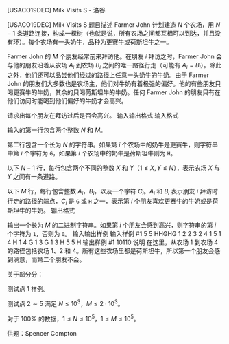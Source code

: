 



[USACO19DEC] Milk Visits S - 洛谷














[USACO19DEC] Milk Visits S
题目描述
Farmer John 计划建造 $N$ 个农场，用 $N-1$ 条道路连接，构成一棵树（也就是说，所有农场之间都互相可以到达，并且没有环）。每个农场有一头奶牛，品种为更赛牛或荷斯坦牛之一。

Farmer John 的 $M$ 个朋友经常前来拜访他。在朋友 $i$ 拜访之时，Farmer John 会与他的朋友沿着从农场 $A_i$ 到农场 $B_i$ 之间的唯一路径行走（可能有 $A_i = B_i$）。除此之外，他们还可以品尝他们经过的路径上任意一头奶牛的牛奶。由于 Farmer John 的朋友们大多数也是农场主，他们对牛奶有着极强的偏好。他的有些朋友只喝更赛牛的牛奶，其余的只喝荷斯坦牛的牛奶。任何 Farmer John 的朋友只有在他们访问时能喝到他们偏好的牛奶才会高兴。

请求出每个朋友在拜访过后是否会高兴。
输入输出格式
输入格式

输入的第一行包含两个整数 $N$ 和 $M$。

第二行包含一个长为 $N$ 的字符串。如果第 $i$ 个农场中的奶牛是更赛牛，则字符串中第 $i$ 个字符为 `G`，如果第 $i$ 个农场中的奶牛是荷斯坦牛则为 `H`。

以下 $N-1$ 行，每行包含两个不同的整数 $X$ 和 $Y$（$1 \leq X, Y \leq N$），表示农场 $X$ 与 $Y$ 之间有一条道路。

以下 $M$ 行，每行包含整数 $A_i$，$B_i$，以及一个字符 $C_i$。$A_i$ 和 $B_i$ 表示朋友 $i$ 拜访时行走的路径的端点，$C_i$ 是 `G` 或 `H` 之一，表示第 $i$ 个朋友喜欢更赛牛的牛奶或是荷斯坦牛的牛奶。
输出格式

输出一个长为 $M$ 的二进制字符串。如果第 $i$ 个朋友会感到高兴，则字符串的第 $i$ 个字符为 `1`，否则为 `0`。
输入输出样例
输入样例 #1
5 5
HHGHG
1 2
2 3
2 4
1 5
1 4 H
1 4 G
1 3 G
1 3 H
5 5 H
输出样例 #1
10110
说明
在这里，从农场 1 到农场 4 的路径包括农场 1、2 和 4。所有这些农场里都是荷斯坦牛，所以第一个朋友会感到满意，而第二个朋友不会。

关于部分分：

测试点 $1$ 样例。

测试点 $2\sim 5$ 满足 $N\le 10^3$，$M\le 2\cdot 10^3$。

对于 $100\%$ 的数据，$1 \leq N \leq 10^5$，$1 \leq M \leq 10^5$。

供题：Spencer Compton






